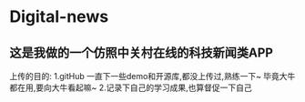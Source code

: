# Digital-news

这是我做的一个仿照中关村在线的科技新闻类APP
---------------------------------------------
上传的目的:
           1.gitHub 一直下一些demo和开源库,都没上传过,熟练一下~ 毕竟大牛都在用,要向大牛看起嘛~
           2.记录下自己的学习成果,也算督促一下自己
